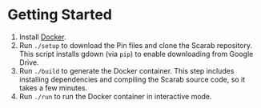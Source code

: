 # Getting Started

1. Install [Docker](https://docs.docker.com/engine/install/).
1. Run `./setup` to download the Pin files and clone the Scarab repository. This script installs gdown (via `pip`) to enable downloading from Google Drive.  
1. Run `./build` to generate the Docker container. This step includes installing dependencies and compiling the Scarab source code, so it takes a few minutes.
1. Run `./run` to run the Docker container in interactive mode. 
